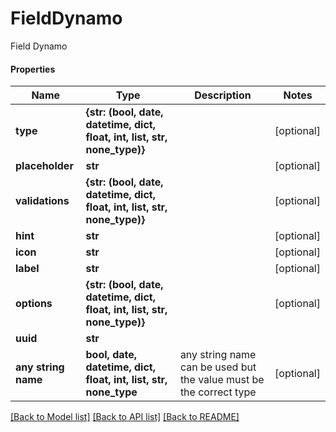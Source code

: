 # FieldDynamo

Field Dynamo

#### Properties
Name | Type | Description | Notes
------------ | ------------- | ------------- | -------------
**type** | **{str: (bool, date, datetime, dict, float, int, list, str, none_type)}** |  | [optional] 
**placeholder** | **str** |  | [optional] 
**validations** | **{str: (bool, date, datetime, dict, float, int, list, str, none_type)}** |  | [optional] 
**hint** | **str** |  | [optional] 
**icon** | **str** |  | [optional] 
**label** | **str** |  | [optional] 
**options** | **{str: (bool, date, datetime, dict, float, int, list, str, none_type)}** |  | [optional] 
**uuid** | **str** |  | 
**any string name** | **bool, date, datetime, dict, float, int, list, str, none_type** | any string name can be used but the value must be the correct type | [optional]

[[Back to Model list]](../README.md#documentation-for-models) [[Back to API list]](../README.md#documentation-for-api-endpoints) [[Back to README]](../README.md)

